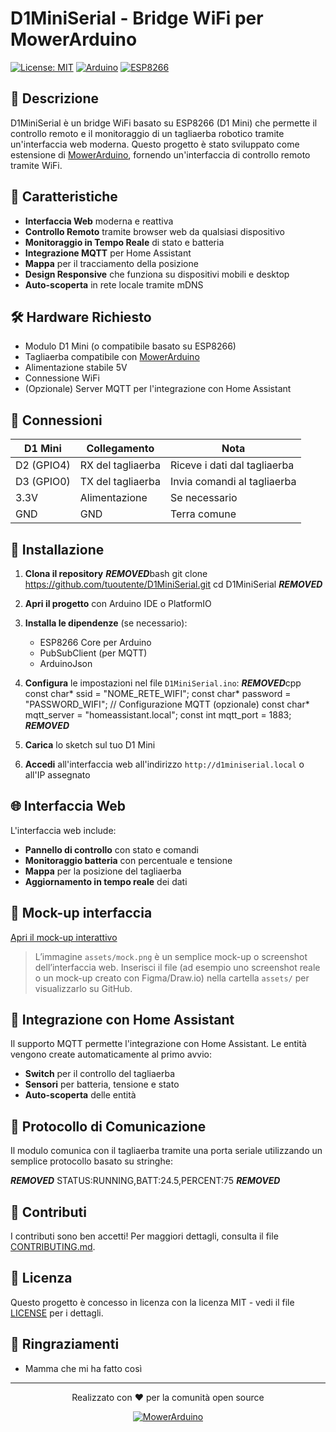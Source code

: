 # D1MiniSerial - Bridge WiFi per MowerArduino

[![License: MIT](https://img.shields.io/badge/License-MIT-yellow.svg)](https://opensource.org/licenses/MIT)
[![Arduino](https://img.shields.io/badge/Arduino-Compatible-00979D.svg?logo=arduino&logoColor=white)](https://www.arduino.cc/)
[![ESP8266](https://img.shields.io/badge/ESP8266-Compatible-E7352C.svg?logo=esphome&logoColor=white)](https://www.espressif.com/)

## 🚜 Descrizione

D1MiniSerial è un bridge WiFi basato su ESP8266 (D1 Mini) che permette il controllo remoto e il monitoraggio di un tagliaerba robotico tramite un'interfaccia web moderna. Questo progetto è stato sviluppato come estensione di [MowerArduino](https://github.com/evlas/MowerArduino), fornendo un'interfaccia di controllo remoto tramite WiFi.

## 🌟 Caratteristiche

- **Interfaccia Web** moderna e reattiva
- **Controllo Remoto** tramite browser web da qualsiasi dispositivo
- **Monitoraggio in Tempo Reale** di stato e batteria
- **Integrazione MQTT** per Home Assistant
- **Mappa** per il tracciamento della posizione
- **Design Responsive** che funziona su dispositivi mobili e desktop
- **Auto-scoperta** in rete locale tramite mDNS

## 🛠 Hardware Richiesto

- Modulo D1 Mini (o compatibile basato su ESP8266)
- Tagliaerba compatibile con [MowerArduino](https://github.com/evlas/MowerArduino)
- Alimentazione stabile 5V
- Connessione WiFi
- (Opzionale) Server MQTT per l'integrazione con Home Assistant

## 📡 Connessioni

| D1 Mini | Collegamento          | Nota                          |
|---------|-----------------------|-------------------------------|
| D2 (GPIO4) | RX del tagliaerba    | Riceve i dati dal tagliaerba  |
| D3 (GPIO0) | TX del tagliaerba    | Invia comandi al tagliaerba   |
| 3.3V   | Alimentazione         | Se necessario                 |
| GND    | GND                   | Terra comune                 |

## 🚀 Installazione

1. **Clona il repository**
   ***REMOVED***bash
   git clone https://github.com/tuoutente/D1MiniSerial.git
   cd D1MiniSerial
   ***REMOVED***

2. **Apri il progetto** con Arduino IDE o PlatformIO

3. **Installa le dipendenze** (se necessario):
   - ESP8266 Core per Arduino
   - PubSubClient (per MQTT)
   - ArduinoJson

4. **Configura** le impostazioni nel file `D1MiniSerial.ino`:
   ***REMOVED***cpp
   const char* ssid = "NOME_RETE_WIFI";
   const char* password = "PASSWORD_WIFI";
   // Configurazione MQTT (opzionale)
   const char* mqtt_server = "homeassistant.local";
   const int mqtt_port = 1883;
   ***REMOVED***

5. **Carica** lo sketch sul tuo D1 Mini

6. **Accedi** all'interfaccia web all'indirizzo `http://d1miniserial.local` o all'IP assegnato

## 🌐 Interfaccia Web

L'interfaccia web include:

- **Pannello di controllo** con stato e comandi
- **Monitoraggio batteria** con percentuale e tensione
- **Mappa** per la posizione del tagliaerba
- **Aggiornamento in tempo reale** dei dati

## 📸 Mock-up interfaccia

[Apri il mock-up interattivo](assets/mock.html)
> L’immagine `assets/mock.png` è un semplice mock-up o screenshot dell’interfaccia web. Inserisci il file (ad esempio uno screenshot reale o un mock-up creato con Figma/Draw.io) nella cartella `assets/` per visualizzarlo su GitHub.

## 🔌 Integrazione con Home Assistant

Il supporto MQTT permette l'integrazione con Home Assistant. Le entità vengono create automaticamente al primo avvio:

- **Switch** per il controllo del tagliaerba
- **Sensori** per batteria, tensione e stato
- **Auto-scoperta** delle entità

## 📡 Protocollo di Comunicazione

Il modulo comunica con il tagliaerba tramite una porta seriale utilizzando un semplice protocollo basato su stringhe:

***REMOVED***
STATUS:RUNNING,BATT:24.5,PERCENT:75
***REMOVED***

## 🤝 Contributi

I contributi sono ben accetti! Per maggiori dettagli, consulta il file [CONTRIBUTING.md](CONTRIBUTING.md).

## 📄 Licenza

Questo progetto è concesso in licenza con la licenza MIT - vedi il file [LICENSE](LICENSE) per i dettagli.

## 🙏 Ringraziamenti

- Mamma che mi ha fatto così

---

<div align="center">
  <p>Realizzato con ❤️ per la comunità open source</p>
  <a href="https://github.com/evlas/MowerArduino">
    <img src="https://img.shields.io/badge/Progetto%20Correlato-MowerArduino-blue" alt="MowerArduino">
  </a>
</div>
